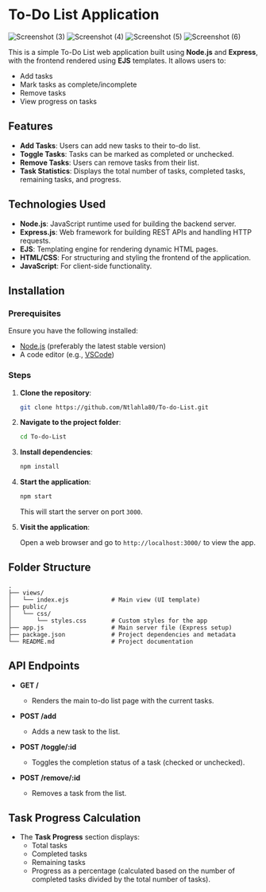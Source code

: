 # To-Do List Application
![Screenshot (3)](https://github.com/user-attachments/assets/f0cc3de7-5bd6-42b0-ab1f-cd636ef47b27)
![Screenshot (4)](https://github.com/user-attachments/assets/5b86ea5a-d534-4848-bb0f-8e32cbffdb15)
![Screenshot (5)](https://github.com/user-attachments/assets/cc3387c4-0c38-40fa-9870-6ed46cca3f81)
![Screenshot (6)](https://github.com/user-attachments/assets/59e224a7-5aa4-4576-a361-e5798371140d)

This is a simple To-Do List web application built using **Node.js** and **Express**, with the frontend rendered using **EJS** templates. It allows users to:

- Add tasks
- Mark tasks as complete/incomplete
- Remove tasks
- View progress on tasks

## Features

- **Add Tasks**: Users can add new tasks to their to-do list.
- **Toggle Tasks**: Tasks can be marked as completed or unchecked.
- **Remove Tasks**: Users can remove tasks from their list.
- **Task Statistics**: Displays the total number of tasks, completed tasks, remaining tasks, and progress.

## Technologies Used

- **Node.js**: JavaScript runtime used for building the backend server.
- **Express.js**: Web framework for building REST APIs and handling HTTP requests.
- **EJS**: Templating engine for rendering dynamic HTML pages.
- **HTML/CSS**: For structuring and styling the frontend of the application.
- **JavaScript**: For client-side functionality.

## Installation

### Prerequisites

Ensure you have the following installed:

- [Node.js](https://nodejs.org/) (preferably the latest stable version)
- A code editor (e.g., [VSCode](https://code.visualstudio.com/))

### Steps

1. **Clone the repository**:

   ```bash
   git clone https://github.com/Ntlahla80/To-do-List.git
   ```

2. **Navigate to the project folder**:

   ```bash
   cd To-do-List
   ```

3. **Install dependencies**:

   ```bash
   npm install
   ```

4. **Start the application**:

   ```bash
   npm start
   ```

   This will start the server on port `3000`.

5. **Visit the application**:

   Open a web browser and go to `http://localhost:3000/` to view the app.

## Folder Structure

```
.
├── views/
│   └── index.ejs            # Main view (UI template)
├── public/
│   └── css/
│       └── styles.css       # Custom styles for the app
├── app.js                   # Main server file (Express setup)
├── package.json             # Project dependencies and metadata
└── README.md                # Project documentation
```

## API Endpoints

- **GET /**  
  - Renders the main to-do list page with the current tasks.
  
- **POST /add**  
  - Adds a new task to the list.

- **POST /toggle/:id**  
  - Toggles the completion status of a task (checked or unchecked).

- **POST /remove/:id**  
  - Removes a task from the list.

## Task Progress Calculation

- The **Task Progress** section displays:
  - Total tasks
  - Completed tasks
  - Remaining tasks
  - Progress as a percentage (calculated based on the number of completed tasks divided by the total number of tasks).

